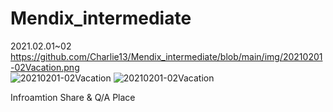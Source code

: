 # Mendix_intermediate
2021.02.01~02<br>
https://github.com/Charlie13/Mendix_intermediate/blob/main/img/20210201-02Vacation.png <br>
![20210201-02Vacation](https://user-images.githubusercontent.com/10112834/106548228-fad5bd00-6551-11eb-89c7-6a3967ba606b.png)
![20210201-02Vacation](https://github.com/Charlie13/Mendix_intermediate/blob/main/img/20210201-02Vacation.png)

Infroamtion Share & Q/A Place<br>
